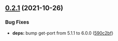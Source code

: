 ## [0.2.1](https://github.com/rajasegar/ember-plantuml/compare/v0.2.0...v0.2.1) (2021-10-26)


### Bug Fixes

* **deps:** bump get-port from 5.1.1 to 6.0.0 ([590c2bf](https://github.com/rajasegar/ember-plantuml/commit/590c2bf1bad3e3d8760bd82d8ba37a696c0af203))
